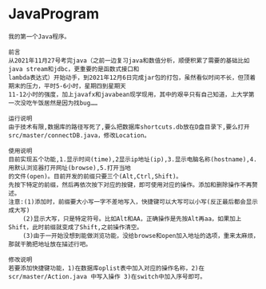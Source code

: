# JavaProgram
	我的第一个Java程序。

	前言
	从2021年11月27号考完java（之前一边复习java和数值分析，顺便积累了需要的基础比如java stream和jdbc，更重要的是函数式接口和
	lambda表达式）开始动手，到2021年12月6日完成jar包的打包，虽然看似时间不长，但顶着期末的压力，平时5-6小时，星期四到星期天
	11-12小时的强度，加上javafx和javabean现学现用，其中的艰辛只有自己知道，上大学第一次没吃午饭居然是因为找bug……

	运行说明
	由于技术有限,数据库的路径写死了,要么把数据库shortcuts.db放在D盘目录下,要么打开src/master/connectDB.java，修改Location。

	使用说明
	目前实现五个功能,1.显示时间(time),2显示ip地址(ip),3.显示电脑名称(hostname),4.用默认浏览器打开网址(browse),5.打开当地
	的文件(open)。目前开发的前缀只要三个(Alt,Ctrl,Shift)。
	先按下特定的前缀，然后再依次按下对应的按键，即可使用对应的操作。添加和删除操作不再赘述。
	注意:(1)添加时，前缀要大小写一字不差地写入，快捷键可以大写可以小写(反正最后都会显示成大写) 
		(2)显示大写，只是特定符号。比如Alt和AA，正确操作是先按Alt再aa，如果加上Shift，此时前缀就变成了Shift,之前操作清空。
		(3)由于一开始没想到能做浏览功能，没给browse和open加入地址的选项，重来太麻烦，那就干脆把地址放在描述行吧。

	修改说明
	若要添加快捷键功能，1)在数据库oplist表中加入对应的操作名称，2)在scr/master/Action.java 中写入操作 3)在switch中加入序号即可。
